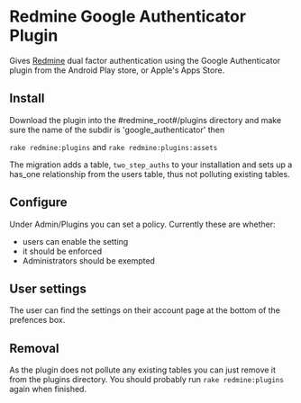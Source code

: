 # Redmine Google Authenticator Plugin

Gives [Redmine](http://redmine.org) dual factor authentication using the Google Authenticator plugin from the Android Play store, or Apple's Apps Store.

## Install
Download the plugin into the #redmine_root#/plugins directory and make sure the name of the subdir is 'google_authenticator'
then

```rake redmine:plugins``` and
```rake redmine:plugins:assets```

The migration adds a table, ```two_step_auths``` to your installation and sets up a has_one relationship from the users table,
thus not polluting existing tables.

## Configure
Under Admin/Plugins you can set a policy. Currently these are whether:

* users can enable the setting
* it should be enforced
* Administrators should be exempted

## User settings
The user can find the settings on their account page at the bottom of the prefences box.

## Removal
As the plugin does not pollute any existing tables you can just remove it from the plugins directory.
You should probably run ```rake redmine:plugins``` again when finished.
